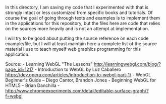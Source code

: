 In this directory, I am saving my code that I experimented with that is strongly intact or less customized from specific books and tutorials. Of course the goal of going through texts and examples is to implement them in the applications for this repository, but the files here are code that relies on the sources more heavily and is not an attempt at implementation.

I will try to be good about putting the source reference on each code example/file, but I will at least maintain here a complete list of the source material I use to teach myself web graphics programming for this application.

Source:
    - Learning WebGL "The Lessons" http://learningwebgl.com/blog/?page_id=1217
    - Introduction to WebGL by Luz Caballero https://dev.opera.com/articles/introduction-to-webgl-part-1/
    - WebGL Beginner's Guide – Diego Cantor, Brandon Jones
    - Beginning WebGL for HTML5 – Brian Danchilla
    - http://www.chromeexperiments.com/detail/editable-surface-graph/?f=webgl